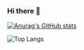 ### Hi there 👋

[![Anurag's GitHub stats](https://github-readme-stats.vercel.app/api?username=anakpindahan)](https://github.com/anuraghazra/github-readme-stats&count_private=true)

![Top Langs](https://github-readme-stats.vercel.app/api/top-langs/?username=anakpindahan&layout=compact)

<!--
**anakpindahan/anakpindahan** is a ✨ _special_ ✨ repository because its `README.md` (this file) appears on your GitHub profile.

Here are some ideas to get you started:

- 🔭 I’m currently working on ...
- 🌱 I’m currently learning ...
- 👯 I’m looking to collaborate on ...
- 🤔 I’m looking for help with ...
- 💬 Ask me about ...
- 📫 How to reach me: ...
- 😄 Pronouns: ...
- ⚡ Fun fact: ...
-->
